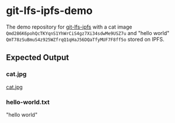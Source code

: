 # git-lfs-ipfs-demo

The demo repository for [git-lfs-ipfs](https://github.com/sameer/git-lfs-ipfs) with a cat image `Qmd286K6pohQcTKYqnS1YhWrCiS4gz7Xi34sdwMe9USZ7u` and "hello world" `QmT78zSuBmuS4z925WZfrqQ1qHaJ56DQaTfyMUF7F8ff5o` stored on IPFS.

## Expected Output

### cat.jpg
[cat.jpg](https://ipfs.io/ipfs/QmW2WQi7j6c7UgJTarActp7tDNikE4B2qXtFCfLPdsgaTQ/cat.jpg)

### hello-world.txt
"hello world"
